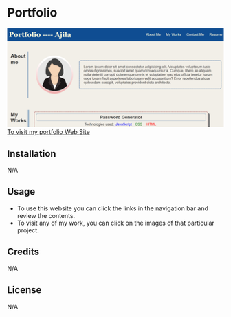 # Portfolio

![](./assets/images/projectPrintScreen.png)
[To visit my portfolio Web Site]( https://ajilakj.github.io/Portfolio/)

## Installation
N/A

## Usage
- To use this website you can click the links in the navigation bar and review the contents.
- To visit any of my work, you can click on the images of that particular project.

## Credits
N/A

## License
N/A
